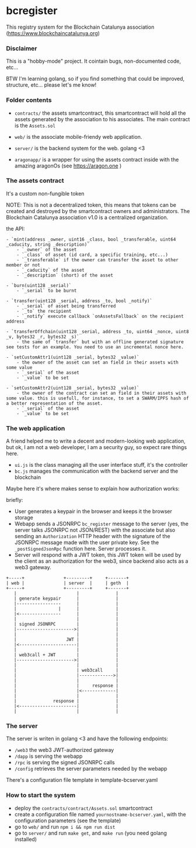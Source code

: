 # bcregister

This registry system for the Blockchain Catalunya association (https://www.blockchaincatalunya.org)

### Disclaimer

This is a "hobby-mode" project. It cointain bugs, non-documented code, etc...

BTW I'm learning golang, so if you find something that could be improved, structure, etc... please let's me know! 

### Folder contents

- `contracts/` the assets smartcontract, this smartcontract will hold all the assets generated by the association to his associates. The main contract is the `Assets.sol`

- `web/` is the associate mobile-friendy web application.

- `server/` is the backend system for the web. golang <3 

- `aragonapp/` is a wrapper for using the assets contract inside with the amazing aragonOs (see https://aragon.one )

### The assets contract

It's a custom non-fungible token

NOTE: This is not a decentralized token, this means that tokens can be created and destroyed by the smartcontract owners and administrators. The Blockchain Catalunya association v1.0 is a centralized organization.

the API:

	- `mint(address _owner, uint16 _class, bool _transferable, uint64 _caducity, string _description)`
		- `_owner` of the asset
		- `_class` of asset (id card, a specific training, etc...)
		- `_transferable` if the owner can transfer the asset to other member or not
		- `_caducity` of the asset
		- `_description` (short) of the asset

	- `burn(uint128 _serial)`
		- `_serial` to be burnt
    
    - `transfer(uint128 _serial, address _to, bool _notify)`
    	- `_serial` of asset being transferred
    	- `_to` the recipient
    	- `_notify` execute callback `onAssetsFallback` on the recipient address

    - `transferOffchain(uint128 _serial, address _to, uint64 _nonce, uint8 _v, bytes32 _r, bytes32 _s)`
    	- the same of `transfer` but with an offline generated signature see tests for an example. You need to use an incremental nonce here.

    - `setCustomAttr1(uint128 _serial, bytes32 _value)`
    	- the owner of the asset can set an field in their assets with some value
    	- `_serial` of the asset
    	- `_value` to be set

    - `setCustomAttr2(uint128 _serial, bytes32 _value)`
    	- the owner of the contract can set an field in their assets with some value. this is usefull, for instance, to set a SWARM/IPFS hash of a better representation of the asset.
    	- `_serial` of the asset
    	- `_value` to be set
    
### The web application

A friend helped me to write a decent and modern-looking web application, but ok, I am not a web developer, I am a security guy, so expect rare things here.

- `ui.js` is the class managing all the user interface stuff, it's the controller
- `bc.js` manages the communication with the backend server and the blockchain

Maybe here it's where makes sense to explain how authorization works:

briefly:

- User generates a keypair in the browser and keeps it the browser storage
- Webapp sends a JSONRPC `bc_register` message to the server (yes, the server talks JSONRPC not JSON/REST) with the associate but also sending an `Authorization` HTTP header with the signature of the JSONRPC message made with the user private key. See the `_postSignedJsonRpc` function here. Server processes it.
- Server will respond with a JWT token, this JWT token will be used by the client as an authorization for the web3, since backend also acts as a web3 gateway.

```
+-----+               +---------+     +-------+
| web |               | server  |     | geth  |
+-----+               +---------+     +-------+
   |                       |              |
   | generate keypair      |              |
   |-----------------      |              |
   |                |      |              |
   |<----------------      |              |
   |                       |              |
   | signed JSONRPC        |              |
   |---------------------->|              |
   |                       |              |
   |                   JWT |              |
   |<----------------------|              |
   |                       |              |
   | web3call + JWT        |              |
   |---------------------->|              |
   |                       |              |
   |                       | web3call     |
   |                       |------------->|
   |                       |              |
   |                       |     response |
   |                       |<-------------|
   |                       |              |
   |              response |              |
   |<----------------------|              |
   |                       |              |
```

### The server

The server is writen in golang <3 and have the following endpoints:

- `/web3` the web3 JWT-authorized gateway
- `/dapp` is serving the webapp
- `/rpc`  is serving the signed JSONRPC calls 
- `/config` retrieves the server parameters needed by the webapp

There's a configuration file template in template-bcserver.yaml

### How to start the system

- deploy the `contracts/contract/Assets.sol` smartcontract
- create a configuration file named `yournostname-bcserver.yaml`, with the configuration parameters (see the template)
- go to `web/` and run `npm i && npm run dist` 
- go to `server/` and run `make get`, and `make run` (you need golang installed)




